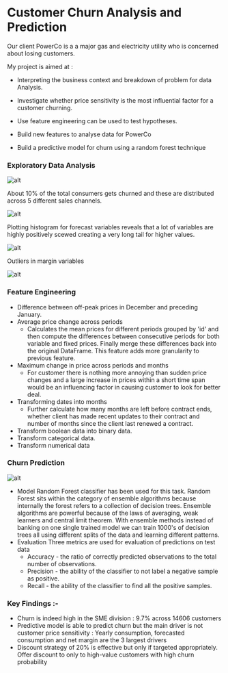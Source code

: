 # Customer Churn Analysis and Prediction

Our client PowerCo is a a major gas and electricity utility who is concerned about losing customers. 

My project is aimed at : 

* Interpreting the business context and breakdown of problem for data Analysis.

* Investigate whether price sensitivity is the most influential factor for a customer churning.

* Use feature engineering can be used to test hypotheses.

* Build new features to analyse data for PowerCo 

* Build a predictive model for churn using a random forest technique

### Exploratory Data Analysis

![alt](https://github.com/Param1304/Customer-Churn-Analysis-and-Prediction/blob/main/Churning_status.png)

About 10% of the total consumers gets churned and these are distributed across 5 different sales channels.

![alt](https://github.com/Param1304/Customer-Churn-Analysis-and-Prediction/blob/main/Sales_channel.png)

Plotting histogram for forecast variables reveals that a lot of variables are highly positively scewed creating a very long tail for higher values. 

![alt](https://github.com/Param1304/Customer-Churn-Analysis-and-Prediction/blob/main/forecast.png)

Outliers in margin variables

![alt](https://github.com/Param1304/Customer-Churn-Analysis-and-Prediction/blob/main/margin.png)

### Feature Engineering  
* Difference between off-peak prices in December and preceding January.
* Average price change across periods
  * Calculates the mean prices for different periods grouped by 'id' and then compute the differences between consecutive periods for both variable and fixed prices. Finally merge these differences back into the original DataFrame. This feature adds more granularity to previous feature.
* Maximum change in price across periods and months
  * For customer there is nothing more annoying than sudden price changes and a large increase in prices within a short time span would be an influencing factor in causing customer to look for better deal.
* Transforming dates into months
  * Further calculate how many months are left before contract ends, whether client has made recent updates to their contract and number of months since the client last renewed a contract.
* Transform boolean data into binary data.
* Transform categorical data.
* Transform numerical data

### Churn Prediction
![alt](https://github.com/Param1304/Customer-Churn-Analysis-and-Prediction/blob/main/Screenshot%202024-10-14%20001120.png)
* Model
Random Forest classifier has been used for this task. Random Forest sits within the category of ensemble algorithms because internally the forest refers to a collection of decision trees. Ensemble algorithms are powerful because of the laws of averaging, weak learners and central limit theorem. With ensemble methods instead of banking on one single trained model we can train 1000's of decision trees all using different splits of the data and learning different patterns. 
* Evaluation
Three metrics are used for evaluation of predictions on test data
  * Accuracy - the ratio of correctly predicted observations to the total number of observations.
  * Precision - the ability of the classifier to not label a negative sample as positive.
  * Recall - the ability of the classifier to find all the positive samples.


### Key Findings :-

*  Churn is indeed high in the SME division : 9.7% across 14606 customers
*  Predictive model is able to predict churn but the 
main driver is not customer price sensitivity :  Yearly consumption, forecasted consumption 
and net margin are the 3 largest drivers
*  Discount strategy of 20% is effective but only if 
targeted appropriately. Offer discount to only to high-value customers 
with high churn probability
